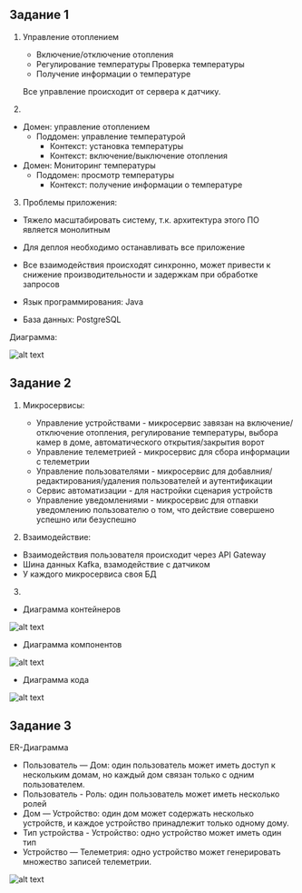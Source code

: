 ## Задание 1
1) Управление отоплением
    - Включение/отключение отопления
    - Регулирование температуры
   Проверка температуры
    - Получение информации о температуре

    Все управление происходит от сервера к датчику.

2) 
  - Домен: управление отоплением
    - Поддомен: управление температурой
      - Контекст: установка температуры
      - Контекст: включение/выключение отопления
  - Домен: Мониторинг температуры
    - Поддомен: просмотр температуры
      - Контекст: получение информации о температуре

3) Проблемы приложения:
  - Тяжело масштабировать систему, т.к. архитектура этого ПО является монолитным
  - Для деплоя необходимо останавливать все приложение
  - Все взаимодействия происходят синхронно, может привести к снижение производительности и задержкам при обработке запросов

- Язык программирования: Java
- База данных: PostgreSQL

Диаграмма: 

![alt text](diagrams/context.png)

## Задание 2

1) Микросервисы:
    - Управление устройствами - микросервис завязан на включение/отключение отопления, регулирование температуры, выбора камер в доме, автоматического открытия/закрытия ворот
    - Управление телеметрией - микросервис для сбора информации с телеметрии
    - Управление пользователями - микросервис для добавлния/редактирования/удаления пользователей и аутентификации
    - Сервис автоматизации - для настройки сценария устройств
    - Управление уведомлениями - микросервис для отпавки уведомлению пользователю о том, что действие совершено успешно или безуспешно

2) Взаимодействие:
  - Взаимодействия пользователя происходит через API Gateway
  - Шина данных Kafka, взамодействие с датчиком
  - У каждого микросервиса своя БД

3)
  - Диаграмма контейнеров
    
  ![alt text](diagrams/container.png)

  - Диаграмма компонентов
    
  ![alt text](diagrams/component.png)

  - Диаграмма кода
    
  ![alt text](diagrams/code.png)



## Задание 3
ER-Диаграмма

- Пользователь — Дом: один пользователь может иметь доступ к нескольким домам, но каждый дом связан только с одним пользователем.
- Пользователь - Роль: один пользователь может иметь несколько ролей
- Дом — Устройство: один дом может содержать несколько устройств, и каждое устройство принадлежит только одному дому. 
- Тип устройства - Устройство: одно устройство может иметь один тип
- Устройство — Телеметрия: одно устройство может генерировать множество записей телеметрии.

![alt text](diagrams/er-diagram.png)